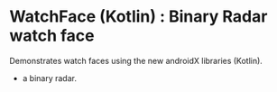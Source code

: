 WatchFace (Kotlin) : Binary Radar watch face
===============================
Demonstrates watch faces using the new androidX libraries (Kotlin).

- a binary radar.

